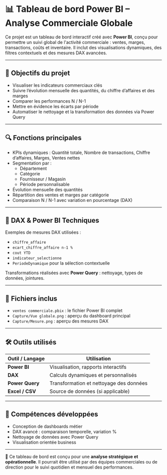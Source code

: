 # 📊 Tableau de bord Power BI – Analyse Commerciale Globale

Ce projet est un tableau de bord interactif créé avec **Power BI**, conçu pour permettre un suivi global de l'activité commerciale : ventes, marges, transactions, coûts et inventaire. Il inclut des visualisations dynamiques, des filtres contextuels et des mesures DAX avancées.

---

## 🎯 Objectifs du projet

- Visualiser les indicateurs commerciaux clés
- Suivre l’évolution mensuelle des quantités, du chiffre d’affaires et des marges
- Comparer les performances N / N-1
- Mettre en évidence les écarts par période
- Automatiser le nettoyage et la transformation des données via Power Query

---

## 🔍 Fonctions principales

- KPIs dynamiques : Quantité totale, Nombre de transactions, Chiffre d’affaires, Marges, Ventes nettes
- Segmentation par :
  - Département
  - Catégorie
  - Fournisseur / Magasin
  - Période personnalisable
- Évolution mensuelle des quantités
- Répartition des ventes et marges par catégorie
- Comparaison N / N-1 avec variation en pourcentage (DAX)

---

## 🧠 DAX & Power BI Techniques

Exemples de mesures DAX utilisées :
- `chiffre_affaire`
- `ecart_chiffre_affaire n-1 %`
- `cout YTD`
- `indicateur_selectionne`
- `PeriodeDynamique` pour la sélection contextuelle

Transformations réalisées avec **Power Query** : nettoyage, types de données, jointures.

---

## 📁 Fichiers inclus

- `ventes commerciale.pbix` : le fichier  Power BI complet
- `Capture/Vue globale.png` : aperçu du dashboard principal
- `Capture/Mesure.png` : aperçu des mesures DAX

---

## 🛠️ Outils utilisés

| Outil / Langage | Utilisation |
|------------------|-------------|
| **Power BI**     | Visualisation, rapports interactifs |
| **DAX**          | Calculs dynamiques et personnalisés |
| **Power Query**  | Transformation et nettoyage des données |
| **Excel / CSV**  | Source de données (si applicable) |

---

## 🧠 Compétences développées

- Conception de dashboards métier
- DAX avancé : comparaison temporelle, variation %
- Nettoyage de données avec Power Query
- Visualisation orientée business

---

📌 Ce tableau de bord est conçu pour une **analyse stratégique et opérationnelle**. Il pourrait être utilisé par des équipes commerciales ou de direction pour le suivi quotidien et mensuel des performances.
